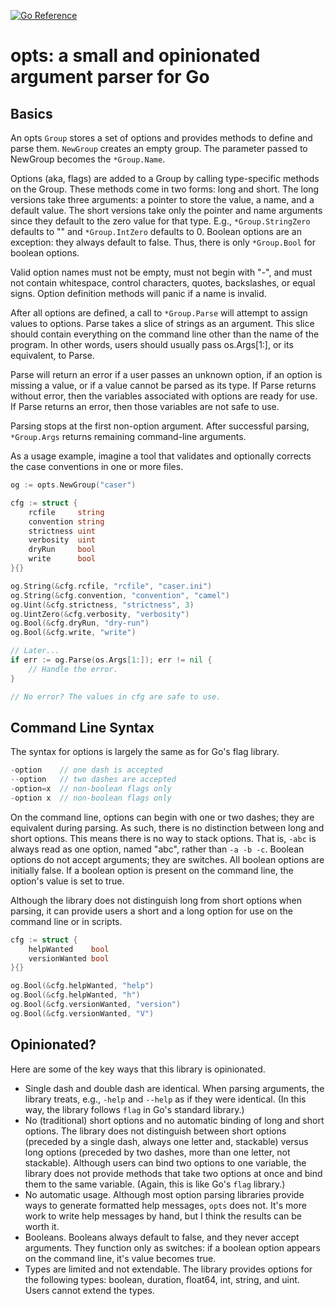 [![Go Reference](https://pkg.go.dev/badge/github.com/telemachus/opts.svg)](https://pkg.go.dev/github.com/telemachus/opts)

# opts: a small and opinionated argument parser for Go

## Basics

An opts `Group` stores a set of options and provides methods to define and parse
them. `NewGroup` creates an empty group. The parameter passed to NewGroup
becomes the `*Group.Name`.

Options (aka, flags) are added to a Group by calling type-specific methods on
the Group. These methods come in two forms: long and short. The long versions
take three arguments: a pointer to store the value, a name, and a default value.
The short versions take only the pointer and name arguments since they default
to the zero value for that type. E.g., `*Group.StringZero` defaults to "" and
`*Group.IntZero` defaults to 0. Boolean options are an exception: they always
default to false. Thus, there is only `*Group.Bool` for boolean options.

Valid option names must not be empty, must not begin with "-", and must not
contain whitespace, control characters, quotes, backslashes, or equal signs.
Option definition methods will panic if a name is invalid.

After all options are defined, a call to `*Group.Parse` will attempt to assign
values to options. Parse takes a slice of strings as an argument. This slice
should contain everything on the command line other than the name of the
program. In other words, users should usually pass os.Args[1:], or its
equivalent, to Parse.

Parse will return an error if a user passes an unknown option, if an option is
missing a value, or if a value cannot be parsed as its type. If Parse returns
without error, then the variables associated with options are ready for use. If
Parse returns an error, then those variables are not safe to use.

Parsing stops at the first non-option argument. After successful parsing,
`*Group.Args` returns remaining command-line arguments.

As a usage example, imagine a tool that validates and optionally corrects the
case conventions in one or more files.

```go
og := opts.NewGroup("caser")

cfg := struct {
	rcfile     string
	convention string
	strictness uint
	verbosity  uint
	dryRun     bool
	write      bool
}{}

og.String(&cfg.rcfile, "rcfile", "caser.ini")
og.String(&cfg.convention, "convention", "camel")
og.Uint(&cfg.strictness, "strictness", 3)
og.UintZero(&cfg.verbosity, "verbosity")
og.Bool(&cfg.dryRun, "dry-run")
og.Bool(&cfg.write, "write")

// Later...
if err := og.Parse(os.Args[1:]); err != nil {
	// Handle the error.
}

// No error? The values in cfg are safe to use.
```

## Command Line Syntax

The syntax for options is largely the same as for Go's flag library.

```go
-option    // one dash is accepted
--option   // two dashes are accepted
-option=x  // non-boolean flags only
-option x  // non-boolean flags only
```

On the command line, options can begin with one or two dashes; they are
equivalent during parsing. As such, there is no distinction between long and
short options. This means there is no way to stack options. That is, `-abc` is
always read as one option, named "abc", rather than `-a -b -c`. Boolean options
do not accept arguments; they are switches. All boolean options are initially
false. If a boolean option is present on the command line, the option's value is
set to true.

Although the library does not distinguish long from short options when parsing,
it can provide users a short and a long option for use on the command line or in
scripts.

```go
cfg := struct {
	helpWanted    bool
	versionWanted bool
}{}

og.Bool(&cfg.helpWanted, "help")
og.Bool(&cfg.helpWanted, "h")
og.Bool(&cfg.versionWanted, "version")
og.Bool(&cfg.versionWanted, "V")
```

## Opinionated?

Here are some of the key ways that this library is opinionated.

+ Single dash and double dash are identical. When parsing arguments, the library
  treats, e.g., `-help` and `--help` as if they were identical. (In this way,
  the library follows `flag` in Go's standard library.)
+ No (traditional) short options and no automatic binding of long and short
  options.  The library does not distinguish between short options (preceded by
  a single dash, always one letter and, stackable) versus long options (preceded
  by two dashes, more than one letter, not stackable). Although users can bind
  two options to one variable, the library does not provide methods that take
  two options at once and bind them to the same variable. (Again, this is like
  Go's `flag` library.)
+ No automatic usage. Although most option parsing libraries provide ways to
  generate formatted help messages, `opts` does not. It's more work to write
  help messages by hand, but I think the results can be worth it.
+ Booleans. Booleans always default to false, and they never accept arguments.
  They function only as switches: if a boolean option appears on the command
  line, it's value becomes true.
+ Types are limited and not extendable. The library provides options for the
  following types: boolean, duration, float64, int, string, and uint. Users
  cannot extend the types.
